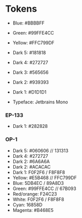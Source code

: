 # Tokens

-   Blue: #BBBBFF
-   Green: #99FFE4CC
-   Yellow: #FFC799DF
-   Dark 5: #181818
-   Dark 4: #272727
-   Dark 3: #565656
-   Dark 2: #939393
-   Dark 1: #D1D1D1

-   Typeface: Jetbrains Mono

### EP-133

- Dark 1: #282828

### OP-1

- Dark 5: #060606 // 131313
- Dark 4: #272727
- Dark 2: #6A6A6A
- Dark 2: #ACACAC
- Dark 1: F0F2F6 / F8F8F8
- Yellow: #E5B468 // FFC799DF
- Blue: 5DB4EC / 89A8D3
- Green: #99FFE4CC // 67B093
- Red/orange: F24C23
- White: F0F2F6 / F8F8F8
- Cyan: 16858D
- Magenta: #B468E5